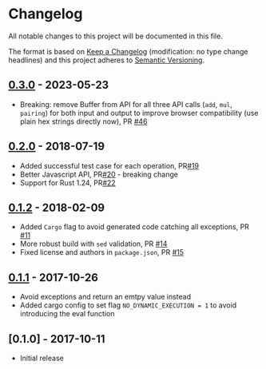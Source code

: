 # Changelog
All notable changes to this project will be documented in this file.

The format is based on [Keep a Changelog](http://keepachangelog.com/en/1.0.0/) 
(modification: no type change headlines) and this project adheres to 
[Semantic Versioning](http://semver.org/spec/v2.0.0.html).

## [0.3.0] - 2023-05-23
- Breaking: remove Buffer from API for all three API calls (`add`, `mul`, `pairing`) for both input and output to improve browser compatibility (use plain hex strings directly now), PR [#46](https://github.com/ethereumjs/rustbn.js/pull/46)

[0.3.0]: https://github.com/ethereumjs/rustbn.js/compare/v0.2.0...v0.3.0

## [0.2.0] - 2018-07-19
- Added successful test case for each operation, PR[#19](https://github.com/ethereumjs/rustbn.js/pull/19)
- Better Javascript API, PR[#20](https://github.com/ethereumjs/rustbn.js/pull/20) - breaking change
- Support for Rust 1.24, PR[#22](https://github.com/ethereumjs/rustbn.js/pull/22)

[0.2.0]: https://github.com/ethereumjs/rustbn.js/compare/v0.1.2...v0.2.0

## [0.1.2] - 2018-02-09
- Added ``Cargo`` flag to avoid generated code catching all exceptions, PR [#11](https://github.com/ethereumjs/rustbn.js/pull/11)
- More robust build with ``sed`` validation, PR [#14](https://github.com/ethereumjs/rustbn.js/pull/14)
- Fixed license and authors in ``package.json``, PR [#15](https://github.com/ethereumjs/rustbn.js/pull/15)

[0.1.2]: https://github.com/ethereumjs/rustbn.js/compare/v0.1.1...v0.1.2

## [0.1.1] - 2017-10-26
- Avoid exceptions and return an emtpy value instead
- Added cargo config to set flag `NO_DYNAMIC_EXECUTION = 1` to avoid introducing the eval function

[0.1.1]: https://github.com/ethereumjs/rustbn.js/compare/v0.1.0...v0.1.1

## [0.1.0] - 2017-10-11
- Initial release

